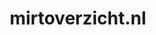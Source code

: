 ---
layout: post
title: "mirtoverzicht.nl"
internal_url: "/dutchgov/mirtoverzicht.nl.html"
subdomains_count: 5
all_subdomains_count: 11
urls_count: 4
ssl_rank: 0
http_rank: 70
url_link: /data/mirtoverzicht.nl/urls.txt
all_subdomains_link: /data/mirtoverzicht.nl/all_subdomains.txt
subdomains_link: /data/mirtoverzicht.nl/subdomains.txt
categories: dutchgov
---
